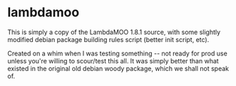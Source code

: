 # lambdamoo
This is simply a copy of the LambdaMOO 1.8.1 source, with some slightly
modified debian package building rules script (better init script, etc).

Created on a whim when I was testing something -- not ready for prod use
unless you're willing to scour/test this all. It was simply better than
what existed in the original old debian woody package, which we shall not
speak of.
